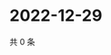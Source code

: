 # 2022-12-29

共 0 条

<!-- BEGIN WEIBO -->
<!-- 最后更新时间 Thu Dec 29 2022 13:12:43 GMT+0800 (China Standard Time) -->

<!-- END WEIBO -->
